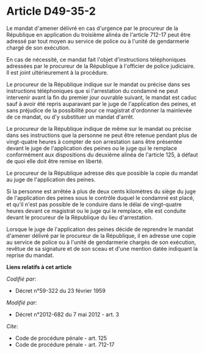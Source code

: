 # Article D49-35-2

Le mandat d'amener délivré en cas d'urgence par le procureur de la République en application du troisième alinéa de l'article
712-17 peut être adressé par tout moyen au service de police ou à l'unité de gendarmerie chargé de son exécution. 

En cas de nécessité, ce mandat fait l'objet d'instructions téléphoniques adressées par le procureur de la République à
l'officier de police judiciaire. Il est joint ultérieurement à la procédure. 

Le procureur de la République indique sur le mandat ou précise dans ses instructions téléphoniques que si l'arrestation du
condamné ne peut intervenir avant la fin du premier jour ouvrable suivant, le mandat est caduc sauf à avoir été repris
auparavant par le juge de l'application des peines, et sans préjudice de la possibilité pour ce magistrat d'ordonner la
mainlevée de ce mandat, ou d'y substituer un mandat d'arrêt. 

Le procureur de la République indique de même sur le mandat ou précise dans ses instructions que la personne ne peut être
retenue pendant plus de vingt-quatre heures à compter de son arrestation sans être présentée devant le juge de l'application
des peines ou le juge qui le remplace conformément aux dispositions du deuxième alinéa de l'article 125, à défaut de quoi
elle doit être remise en liberté. 

Le procureur de la République adresse dès que possible la copie du mandat au juge de l'application des peines. 

Si la personne est arrêtée à plus de deux cents kilomètres du siège du juge de l'application des peines sous le contrôle
duquel le condamné est placé, et qu'il n'est pas possible de le conduire dans le délai de vingt-quatre heures devant ce
magistrat ou le juge qui le remplace, elle est conduite devant le procureur de la République du lieu d'arrestation. 

Lorsque le juge de l'application des peines décide de reprendre le mandat d'amener délivré par le procureur de la République,
il en adresse une copie au service de police ou à l'unité de gendarmerie chargés de son exécution, revêtue de sa signature et
de son sceau et d'une mention datée indiquant la reprise du mandat.

**Liens relatifs à cet article**

_Codifié par_:

  - Décret n°59-322 du 23 février 1959

_Modifié par_:

  - Décret n°2012-682 du 7 mai 2012 - art. 3

_Cite_:

  - Code de procédure pénale - art. 125
  - Code de procédure pénale - art. 712-17
